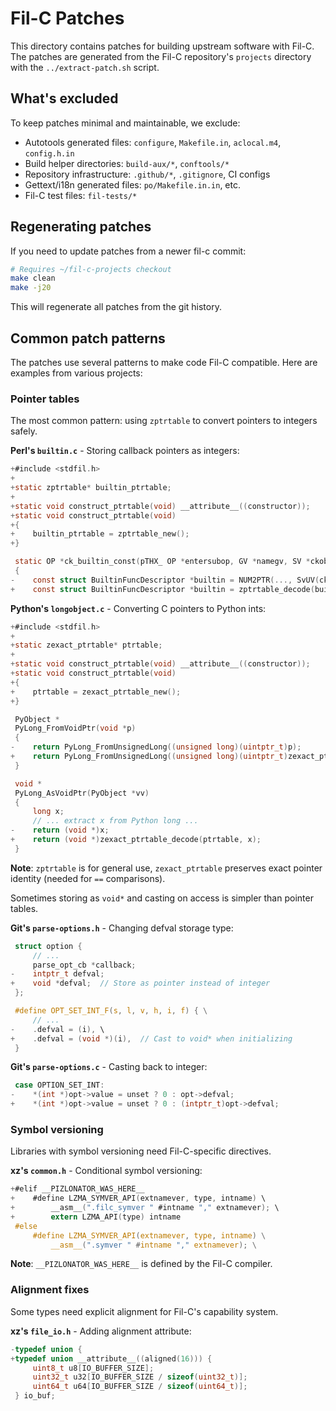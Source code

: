 # Fil-C Patches

This directory contains patches for building upstream software with Fil-C.
The patches are generated from the Fil-C repository's `projects` directory
with the `../extract-patch.sh` script.

## What's excluded

To keep patches minimal and maintainable, we exclude:

- Autotools generated files: `configure`, `Makefile.in`, `aclocal.m4`, `config.h.in`
- Build helper directories: `build-aux/*`, `conftools/*`
- Repository infrastructure: `.github/*`, `.gitignore`, CI configs
- Gettext/i18n generated files: `po/Makefile.in.in`, etc.
- Fil-C test files: `fil-tests/*`

## Regenerating patches

If you need to update patches from a newer fil-c commit:

```bash
# Requires ~/fil-c-projects checkout
make clean
make -j20
```

This will regenerate all patches from the git history.

## Common patch patterns

The patches use several patterns to make code Fil-C compatible.
Here are examples from various projects:

### Pointer tables

The most common pattern: using `zptrtable` to convert pointers to integers safely.

**Perl's `builtin.c`** - Storing callback pointers as integers:

```c
+#include <stdfil.h>
+
+static zptrtable* builtin_ptrtable;
+
+static void construct_ptrtable(void) __attribute__((constructor));
+static void construct_ptrtable(void)
+{
+    builtin_ptrtable = zptrtable_new();
+}

 static OP *ck_builtin_const(pTHX_ OP *entersubop, GV *namegv, SV *ckobj)
 {
-    const struct BuiltinFuncDescriptor *builtin = NUM2PTR(..., SvUV(ckobj));
+    const struct BuiltinFuncDescriptor *builtin = zptrtable_decode(builtin_ptrtable, SvUV(ckobj));
```

**Python's `longobject.c`** - Converting C pointers to Python ints:

```c
+#include <stdfil.h>
+
+static zexact_ptrtable* ptrtable;
+
+static void construct_ptrtable(void) __attribute__((constructor));
+static void construct_ptrtable(void)
+{
+    ptrtable = zexact_ptrtable_new();
+}

 PyObject *
 PyLong_FromVoidPtr(void *p)
 {
-    return PyLong_FromUnsignedLong((unsigned long)(uintptr_t)p);
+    return PyLong_FromUnsignedLong((unsigned long)(uintptr_t)zexact_ptrtable_encode(ptrtable, p));
 }

 void *
 PyLong_AsVoidPtr(PyObject *vv)
 {
     long x;
     // ... extract x from Python long ...
-    return (void *)x;
+    return (void *)zexact_ptrtable_decode(ptrtable, x);
 }
```

**Note**: `zptrtable` is for general use, `zexact_ptrtable` preserves exact pointer identity (needed for `==` comparisons).

Sometimes storing as `void*` and casting on access is simpler than pointer tables.

**Git's `parse-options.h`** - Changing defval storage type:

```c
 struct option {
     // ...
     parse_opt_cb *callback;
-    intptr_t defval;
+    void *defval;  // Store as pointer instead of integer
 };

 #define OPT_SET_INT_F(s, l, v, h, i, f) { \
     // ...
-    .defval = (i), \
+    .defval = (void *)(i),  // Cast to void* when initializing
 }
```

**Git's `parse-options.c`** - Casting back to integer:

```c
 case OPTION_SET_INT:
-    *(int *)opt->value = unset ? 0 : opt->defval;
+    *(int *)opt->value = unset ? 0 : (intptr_t)opt->defval;
```

### Symbol versioning

Libraries with symbol versioning need Fil-C-specific directives.

**xz's `common.h`** - Conditional symbol versioning:

```c
+#elif __PIZLONATOR_WAS_HERE__
+    #define LZMA_SYMVER_API(extnamever, type, intname) \
+        __asm__(".filc_symver " #intname "," extnamever); \
+        extern LZMA_API(type) intname
 #else
     #define LZMA_SYMVER_API(extnamever, type, intname) \
         __asm__(".symver " #intname "," extnamever); \
```

**Note**: `__PIZLONATOR_WAS_HERE__` is defined by the Fil-C compiler.

### Alignment fixes

Some types need explicit alignment for Fil-C's capability system.

**xz's `file_io.h`** - Adding alignment attribute:

```c
-typedef union {
+typedef union __attribute__((aligned(16))) {
     uint8_t u8[IO_BUFFER_SIZE];
     uint32_t u32[IO_BUFFER_SIZE / sizeof(uint32_t)];
     uint64_t u64[IO_BUFFER_SIZE / sizeof(uint64_t)];
 } io_buf;
```

